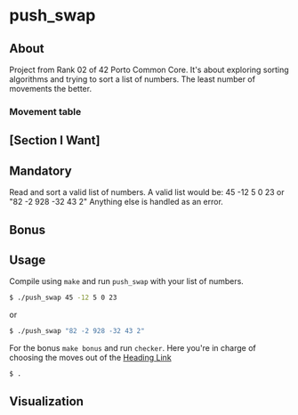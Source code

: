 # **push_swap**

## **About**
Project from Rank 02 of 42 Porto Common Core. It's about exploring sorting algorithms and trying to sort a list of numbers.
The least number of movements the better.

### <a name="movement-table"></a> **Movement table**

## [Section I Want]

## **Mandatory**
Read and sort a valid list of numbers.
A valid list would be: 45 -12 5 0 23 or "82 -2 928 -32 43 2"
Anything else is handled as an error.

## **Bonus**

## **Usage**
Compile using `make` and run `push_swap` with your list of numbers.
```sh
$ ./push_swap 45 -12 5 0 23
```
or
```sh
$ ./push_swap "82 -2 928 -32 43 2"
```

For the bonus `make bonus` and run `checker`.
Here you're in charge of choosing the moves out of the [Heading Link](#section-i-want)
```sh
$ .
```

## **Visualization**
